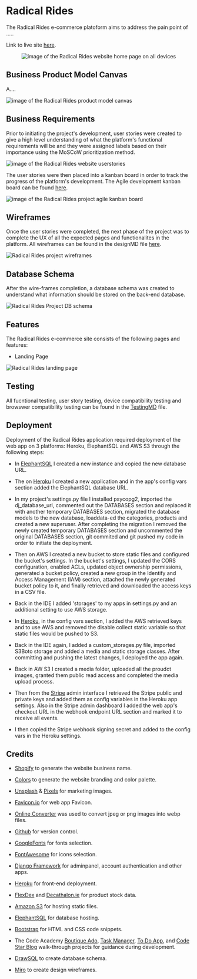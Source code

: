 # Radical Rides
The Radical Rides e-commerce platoform aims to address the pain point of .....  

Link to live site [here](herokuapp.com).

<p align="center">
<img src="https://res.cloudinary.com/dugcwv1mf/image/upload/v1699528747/Project%204/Screenshot_2023-11-09_at_11.18.22_AM_ho9t8k.png" width="auto" height="auto" alt="image of the Radical Rides website home page on all devices"></p>

## Business Product Model Canvas
A....

<img src="https://res.cloudinary.com/dugcwv1mf/image/upload/v1699533539/Project%204/Screenshot_2023-11-09_at_12.38.25_PM_me714m.png" width="auto" height="auto" alt="image of the Radical Rides product model canvas">

## Business Requirements
Prior to initiating the project's development, user stories were created to give a high level understanding of what the platform's functional requirements will be and they were assigned labels based on their importance using the MoSCoW prioritization method.   

<img src="https://res.cloudinary.com/dugcwv1mf/image/upload/v1699533539/Project%204/Screenshot_2023-11-09_at_12.38.25_PM_me714m.png" width="auto" height="auto" alt="image of the Radical Rides website userstories">

The user stories were then placed into a kanban board in order to track the progress of the platform's development.  The Agile development kanban board can be found [here](https://github.com/users/Xalil404/projects/5/views/1).

<img src="https://res.cloudinary.com/dugcwv1mf/image/upload/v1699533713/Project%204/Screenshot_2023-11-09_at_12.41.34_PM_cbtswd.png" width="auto" height="auto" alt="image of the Radical Rides project agile kanban board">

## Wireframes
Once the user stories were completed, the next phase of the project was to complete the UX of all the expected pages and functionalites in the platform. All wireframes can be found in the designMD file [here](https://github.com/Xalil404/Radical_Rides/blob/main/DESIGN.md).  

<img src="https://res.cloudinary.com/dugcwv1mf/image/upload/v1700905215/Project%204/Screenshot_2023-11-25_at_9.36.39_AM_nwxc2j.png" width="auto" height="auto" alt="Radical Rides project wireframes"> 

## Database Schema
After the wire-frames completion, a database schema was created to understand what information should be stored on the back-end database.

<img src="https://res.cloudinary.com/dugcwv1mf/image/upload/v1699528747/Project%204/Screenshot_2023-11-09_at_11.18.22_AM_ho9t8k.png" width="auto" height="auto" alt="Radical Rides Project DB schema"> 

## Features 
The Radical Rides e-commerce site consists of the following pages and features:

* Landing Page

<img src="https://res.cloudinary.com/dugcwv1mf/image/upload/v1699528747/Project%204/Screenshot_2023-11-09_at_11.18.22_AM_ho9t8k.png" width="auto" height="auto" alt="Radical Rides landing page"> 

## Testing
All fucntional testing, user story testing, device compatibility testing and browswer compatibility testing can be found in the [TestingMD](https://github.com/Xalil404/Radical_Rides/blob/main/TESTING.md) file.

## Deployment

Deployment of the Radical Rides application required deployment of the web app on 3 platforms: Heroku, ElephantSQL and AWS S3 through the following steps:

* In [ElephantSQL](https://www.elephantsql.com/) I created a new instance and copied the new database URL.

* The on [Heroku](heroku.com) I created a new application and in the app's config vars section added the ElephantSQL database URL.

* In my project's settings.py file I installed psycopg2, imported the dj_database_url, commented out the DATABASES section and replaced it with another temporary DATABASES section, migrated the database models to the new database, loaddata-ed the categories, products and created a new superuser. After completing the migration I removed the newly created temporary DATABASES section and uncommented the original DATABASES section, git commited and git pushed my code in order to initiate the deployment.

* Then on AWS I created a new bucket to store static files and configured the bucket's settings. In the bucket's settings, I updated the CORS configuration, enabled ACLs, updated object ownership permissions, generated a bucket policy, created a new group in the Identify and Access Management (IAM) section, attached the newly generated bucket policy to it, and finally retrieved and downloaded the access keys in a CSV file.

* Back in the IDE I added 'storages' to my apps in settings.py and an additional setting to use AWS storage.

* In [Heroku](heroku.com), in the config vars section, I added the AWS retrieved keys and to use AWS and removed the disable collect static variable so that static files would be pushed to S3.  

* Back in the IDE again, I added a custom_storages.py file, imported S3Boto storage and added a media and static storage classes. After committing and pushing the latest changes, I deployed the app again.

* Back in AW S3 I created a media folder, uploaded all the proudct images, granted them public read access and completed the media upload process. 

* Then from the [Stripe](https://stripe.com/en-ie) admin interface I retrieved the Stripe public and private keys and added them as config variables in the Heroku app settings.  Also in the Stripe admin dashboard I added the web app's checkout URL in the webhook endpoint URL section and marked it to receive all events. 

* I then copied the Stripe webhook signing secret and added to the config vars in the Heroku settings.

## Credits

* [Shopify](https://www.shopify.com/tools/business-name-generator) to generate the website business name.

* [Colors](https://coolors.co/) to generate the website branding and color palette. 

* [Unsplash](https://unsplash.com/) & [Pixels](https://www.pexels.com/) for marketing images.

* [Favicon.io](https://favicon.io/) for web app Favicon. 

* [Online Converter](https://www.online-convert.com/) was used to convert jpeg or png images into webp files.

* [Github](https://github.com/) for version control.

* [GoogleFonts](https://fonts.google.com/) for fonts selection.

* [FontAwesome](https://fontawesome.com/) for icons selection.

* [Django Framework](https://www.djangoproject.com/) for adminpanel, account authentication and other apps.

* [Heroku](https://www.heroku.com/) for front-end deployment.

* [FlexDex](https://www.flexdexskateboards.com/) and [Decathalon.ie](https://www.decathlon.ie/) for product stock data.

* [Amazon S3](https://aws.amazon.com/s3/) for hosting static files.

* [ElephantSQL](https://www.elephantsql.com/) for database hosting. 

* [Bootstrap](https://getbootstrap.com/) for HTML and CSS code snippets.

* The Code Academy [Boutique Ado](https://boutique-ado123321-0cc6174e0aff.herokuapp.com/), [Task Manager](https://zadachamanager-d3722b3cb1b7.herokuapp.com/), [To Do App](https://todoprilozheniya-b8e10f9f2dc1.herokuapp.com/), and [Code Star Blog](https://helloblog-eb1bdbb756c3.herokuapp.com/) walk-through projects for guidance during development. 

* [DrawSQL](https://drawsql.app/) to create database schema.

* [Miro](https://miro.com/) to create design wireframes.